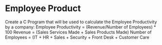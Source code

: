 # Employee Product
Create a C Program that will be used to calculate the Employee Productivity by a 
company: Employee Productivity = (Revenue/Number of Employees) * 100
Revenue = (Sales Services Made + Sales Products Made)
Number of Employees = (IT + HR + Sales + Security + Front Desk + Customer Care